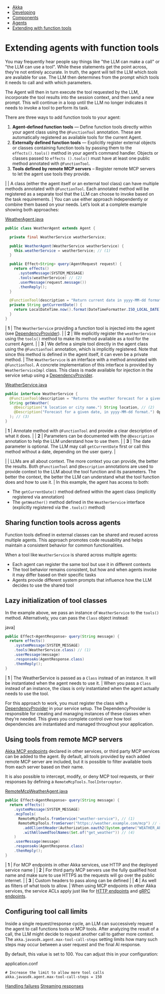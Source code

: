 <!-- <nav> -->
- [Akka](../../index.html)
- [Developing](../index.html)
- [Components](../components/index.html)
- [Agents](../agents.html)
- [Extending with function tools](extending.html)

<!-- </nav> -->

# Extending agents with function tools

You may frequently hear people say things like "the LLM can make a call" or "the LLM can use a tool". While these statements get the point across, they’re not entirely accurate. In truth, the agent will tell the LLM which *tools* are available for use. The LLM then determines from the prompt which tools it needs to call and with which parameters.

The Agent will then in turn execute the tool requested by the LLM, incorporate the tool results into the session context, and then send a new prompt. This will continue in a loop until the LLM no longer indicates it needs to invoke a tool to perform its task.

There are three ways to add function tools to your agent:

1. **Agent-defined function tools** — Define function tools directly within your agent class using the `@FunctionTool` annotation. These are automatically registered as available tools for the current Agent.
2. **Externally defined function tools** — Explicitly register external objects or classes containing function tools by
passing them to the `effects().tools()` method in your agent’s command handler. Objects or classes passed to `effects
().tools()` must have at least one public method annotated with `@FunctionTool`.
3. **Tools defined by remote MCP servers** – Register remote MCP servers to let the agent use tools they provide.

|  | A class (either the agent itself or an external tool class) can have multiple methods annotated with `@FunctionTool`. Each annotated method will be registered as a separate tool that the LLM can choose to invoke based on the task requirements. |
You can use either approach independently or combine them based on your needs. Let’s look at a complete example showing both approaches:

[WeatherAgent.java](https://github.com/akka/akka-sdk/blob/main/samples/multi-agent/src/main/java/demo/multiagent/application/WeatherAgent.java)
```java
public class WeatherAgent extends Agent {

  private final WeatherService weatherService;

  public WeatherAgent(WeatherService weatherService) {
    this.weatherService = weatherService; // (1)
  }

  public Effect<String> query(AgentRequest request) {
    return effects()
      .systemMessage(SYSTEM_MESSAGE)
      .tools(weatherService) // (2)
      .userMessage(request.message())
      .thenReply();
  }

  @FunctionTool(description = "Return current date in yyyy-MM-dd format") // (3)
  private String getCurrentDate() {
    return LocalDateTime.now().format(DateTimeFormatter.ISO_LOCAL_DATE);
  }
}
```

| **1** | The `WeatherService` providing a function tool is injected into the agent (see [DependencyProvider](../setup-and-dependency-injection.html#_custom_dependency_injection)). |
| **2** | We explicitly register the `weatherService` using the `tools()` method to make its method available as a tool for
the current Agent. |
| **3** | We define a simple tool directly in the agent class using the `@FunctionTool` annotation, which is implicitly registered. Note that since this method is defined in the agent itself, it can even be a private method. |
The `WeatherService` is an interface with a method annotated with `@FunctionTool`. A concrete implementation of this
interface is provided by `WeatherServiceImpl` class.
This class is made available for injection in the service setup using a [DependencyProvider](../setup-and-dependency-injection.html#_custom_dependency_injection).

[WeatherService.java](https://github.com/akka/akka-sdk/blob/main/samples/multi-agent/src/main/java/demo/multiagent/application/WeatherService.java)
```java
public interface WeatherService {
  @FunctionTool(description = "Returns the weather forecast for a given city.") // (1)
  String getWeather(
    @Description("A location or city name.") String location, // (2)
    @Description("Forecast for a given date, in yyyy-MM-dd format.") Optional<String> date
  ); // (3)
}
```

| **1** | Annotate method with `@FunctionTool` and provide a clear description of what it does. |
| **2** | Parameters can be documented with the `@Description` annotation to help the LLM understand how to use them. |
| **3** | The date parameter is optional. The LLM may call `getCurrentDate` first or call this method without a date, depending on the user query. |

|  | LLMs are all about context. The more context you can provide, the better the results.
Both `@FunctionTool` and `@Description` annotations are used to provide context to the LLM about the tool function and its parameters.
The better the context, the better the LLM can understand what the tool function does and how to use it. |
In this example, the agent has access to both:

- The `getCurrentDate()` method defined within the agent class (implicitly registered via annotation)
- The `getWeather()` method defined in the `WeatherService` interface (explicitly registered via the `.tools()` method)

## <a href="about:blank#_sharing_function_tools_across_agents"></a> Sharing function tools across agents

Function tools defined in external classes can be shared and reused across multiple agents. This approach promotes code reusability and helps maintain a consistent behavior for common functionalities.

When a tool like `WeatherService` is shared across multiple agents:

- Each agent can register the same tool but use it in different contexts
- The tool behavior remains consistent, but how and when agents invoke it may differ based on their specific tasks
- Agents provide different system prompts that influence how the LLM decides to use the shared tool

## <a href="about:blank#_lazy_initialization_of_tool_classes"></a> Lazy initialization of tool classes

In the example above, we pass an instance of `WeatherService` to the `tools()` method. Alternatively, you can pass the `Class` object instead:

java]
```java
public Effect<AgentResponse> query(String message) {
  return effects()
    .systemMessage(SYSTEM_MESSAGE)
    .tools(WeatherService.class) // (1)
    .userMessage(message)
    .responseAs(AgentResponse.class)
    .thenReply();
}
```

| **1** | The WeatherService is passed as a `Class` instead of an instance. It will be instantiated when the agent needs to use it. |
When you pass a `Class` instead of an instance, the class is only instantiated when the agent actually needs to use the tool.

For this approach to work, you must register the class with a [DependencyProvider](../setup-and-dependency-injection.html#_custom_dependency_injection) in your service setup. The DependencyProvider is responsible for creating and managing instances of these classes when they’re needed. This gives you complete control over how tool dependencies are instantiated and managed throughout your application.

## <a href="about:blank#_using_tools_from_remote_mcp_servers"></a> Using tools from remote MCP servers

[Akka MCP endpoints](../mcp-endpoints.html) declared in other services, or third party MCP services can be added to
the agent. By default, all tools provided by each added remote MCP server are included, but it is possible to filter
available tools from each server based on their name.

It is also possible to intercept, modify, or deny MCP tool requests, or their responses by defining a `RemoteMcpTools.ToolInterceptor`.

[RemoteMcpWeatherAgent.java](https://github.com/akka/akka-sdk/blob/main/samples/doc-snippets/src/main/java/com/example/application/RemoteMcpWeatherAgent.java)
```java
public Effect<AgentResponse> query(String message) {
  return effects()
    .systemMessage(SYSTEM_MESSAGE)
    .mcpTools(
      RemoteMcpTools.fromService("weather-service"), // (1)
      RemoteMcpTools.fromServer("https://weather.example.com/mcp") // (2)
        .addClientHeader(Authorization.oauth2(System.getenv("WEATHER_API_TOKEN"))) // (3)
        .withAllowedToolNames(Set.of("get_weather")) // (4)
    )
    .userMessage(message)
    .responseAs(AgentResponse.class)
    .thenReply();
}
```

| **1** | For MCP endpoints in other Akka services, use HTTP and the deployed service name |
| **2** | For third party MCP servers use the fully qualified host name and make sure to use HTTPS as the requests will
go over the public internet. |
| **3** | Custom headers to pass along can be defined |
| **4** | As well as filters of what tools to allow. |
When using MCP endpoints in other Akka services, the service ACLs apply just like for [HTTP endpoints](../http-endpoints.html) and [gRPC endpoints](../grpc-endpoints.html).

## <a href="about:blank#configuring_tool_call_limits"></a> Configuring tool call limits

Inside a single request/response cycle, an LLM can successively request the agent to call functions tools or MCP tools. After analyzing the result of a call, the LLM might decide to request another call to gather more context. The `akka.javasdk.agent.max-tool-call-steps` setting limits how many such steps may occur between a user request and the final AI response.

By default, this value is set to 100. You can adjust this in your configuration:

application.conf
```hocon
# Increase the limit to allow more tool calls
akka.javasdk.agent.max-tool-call-steps = 150
```

<!-- <footer> -->
<!-- <nav> -->
[Handling failures](failures.html) [Streaming responses](streaming.html)
<!-- </nav> -->

<!-- </footer> -->

<!-- <aside> -->

<!-- </aside> -->